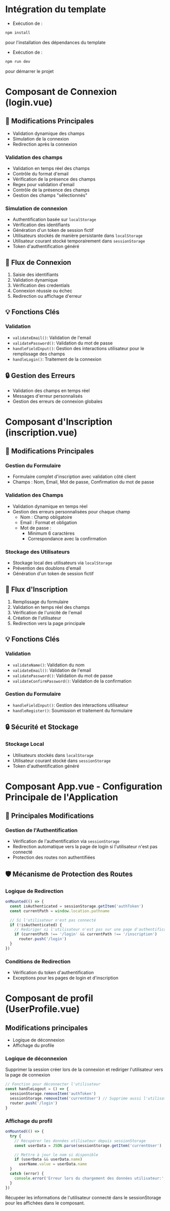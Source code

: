 # Intégration du template

- Exécution de :

```sh
npm install
```

pour l'installation des dépendances du template

- Exécution de :

```sh
npm run dev
```

pour démarrer le projet

# Composant de Connexion (login.vue)

## 🔐 Modifications Principales

- Validation dynamique des champs
- Simulation de la connexion
- Redirection après la connexion

### Validation des champs

- Validation en temps réel des champs
- Contrôle du format d'email
- Vérification de la présence des champs
- Regex pour validation d'email
- Contrôle de la présence des champs
- Gestion des champs "sélectionnés"

### Simulation de connexion

- Authentification basée sur `localStorage`
- Vérification des identifiants
- Génération d'un token de session fictif
- Utilisateurs stockés de manière persistante dans `localStorage`
- Utilisateur courant stocké temporairement dans `sessionStorage`
- Token d'authentification généré

## 🚦 Flux de Connexion

1. Saisie des identifiants
2. Validation dynamique
3. Vérification des credentials
4. Connexion réussie ou échec
5. Redirection ou affichage d'erreur

## 💡 Fonctions Clés

### Validation

- `validateEmail()`: Validation de l'email
- `validatePassword()`: Validation du mot de passe
- `handleFieldInput()`: Gestion des interactions utilisateur pour le remplissage des champs
- `handleLogin()`: Traitement de la connexion

## 🔒 Gestion des Erreurs

- Validation des champs en temps réel
- Messages d'erreur personnalisés
- Gestion des erreurs de connexion globales

# Composant d'Inscription (inscription.vue)

## 🔑 Modifications Principales

### Gestion du Formulaire

- Formulaire complet d'inscription avec validation côté client
- Champs : Nom, Email, Mot de passe, Confirmation du mot de passe

### Validation des Champs

- Validation dynamique en temps réel
- Gestion des erreurs personnalisées pour chaque champ
  - Nom : Champ obligatoire
  - Email : Format et obligation
  - Mot de passe :
    - Minimum 6 caractères
    - Correspondance avec la confirmation

### Stockage des Utilisateurs

- Stockage local des utilisateurs via `localStorage`
- Prévention des doublons d'email
- Génération d'un token de session fictif

## 🚦 Flux d'Inscription

1. Remplissage du formulaire
2. Validation en temps réel des champs
3. Vérification de l'unicité de l'email
4. Création de l'utilisateur
5. Redirection vers la page principale

## 💡 Fonctions Clés

### Validation

- `validateName()`: Validation du nom
- `validateEmail()`: Validation de l'email
- `validatePassword()`: Validation du mot de passe
- `validateConfirmPassword()`: Validation de la confirmation

### Gestion du Formulaire

- `handleFieldInput()`: Gestion des interactions utilisateur
- `handleRegister()`: Soumission et traitement du formulaire

## 🔒 Sécurité et Stockage

### Stockage Local

- Utilisateurs stockés dans `localStorage`
- Utilisateur courant stocké dans `sessionStorage`
- Token d'authentification généré

# Composant App.vue - Configuration Principale de l'Application

## 🔑 Principales Modifications

### Gestion de l'Authentification

- Vérification de l'authentification via `sessionStorage`
- Redirection automatique vers la page de login si l'utilisateur n'est pas connecté
- Protection des routes non authentifiées

## 🛡️ Mécanisme de Protection des Routes

### Logique de Redirection

```typescript
onMounted(() => {
  const isAuthenticated = sessionStorage.getItem('authToken')
  const currentPath = window.location.pathname

  // Si l'utilisateur n'est pas connecté
  if (!isAuthenticated) {
    // Rediriger si l'utilisateur n'est pas sur une page d'authentification
    if (currentPath !== '/login' && currentPath !== '/inscription')
      router.push('/login')
  }
})
```

### Conditions de Redirection

- Vérification du token d'authentification
- Exceptions pour les pages de login et d'inscription

# Composant de profil (UserProfile.vue)

## Modifications principales

- Logique de déconnexion
- Affichage du profile

### Logique de déconnexion
Supprimer la session créer lors de la connexion et rediriger l'utilisateur vers la page de connexion

```typescript
// Fonction pour déconnecter l'utilisateur
const handleLogout = () => {
  sessionStorage.removeItem('authToken')
  sessionStorage.removeItem('currentUser') // Supprime aussi l'utilisateur courant (la session)
  router.push('/login')
}

```

### Affichage du profil


```typescript
onMounted(() => {
  try {
    // Récupérer les données utilisateur depuis sessionStorage
    const userData = JSON.parse(sessionStorage.getItem('currentUser') || '{}')

    // Mettre à jour le nom si disponible
    if (userData && userData.name)
      userName.value = userData.name
  }
  catch (error) {
    console.error('Erreur lors du chargement des données utilisateur:', error)
  }
})
```

Récupéer les informations de l'utilisateur connecté dans le sessionStorage pour les affichées dans le composant.
